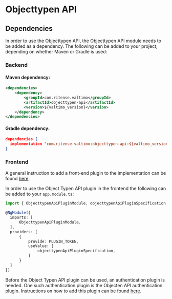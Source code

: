 # Objecttypen API

## Dependencies

In order to use the Objecttypen API, the Objecttypen API module needs to be added as a dependency. The
following can be added to your project, depending on whether Maven or Gradle is used:

### Backend

#### Maven dependency:
```xml
<dependencies>
    <dependency>
        <groupId>com.ritense.valtimo</groupId>
        <artifactId>objecttypen-api</artifactId>
        <version>${valtimo_version}</version>
    </dependency>
</dependencies>
```

#### Gradle dependency:
```json
dependencies {
  implementation "com.ritense.valtimo:objecttypen-api:${valtimo_version}"
}
```

### Frontend

A general instruction to add a front-end plugin to the implementation can be
found [here](../core/plugin.md#adding-a-front-end-plugin-to-the-implementation).

In order to use the Object Typen API plugin in the frontend the following can be added to your `app.module.ts`:

```typescript
import { ObjecttypenApiPluginModule, objecttypenApiPluginSpecification } from '@valtimo/plugin';

@NgModule({
  imports: [
      ObjecttypenApiPluginModule,
  ],
  providers: [
      {
          provide: PLUGIN_TOKEN,
          useValue: [
              objecttypenApiPluginSpecification,
          ]
      }
  ]
})
```

Before the Object Typen API plugin can be used, an authentication plugin is needed. One such authentication plugin
is the Objecten API authentication plugin. Instructions on how to add this plugin can be
found [here](objecten-api-authentication.md).
